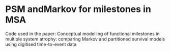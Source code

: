 # PSM andMarkov for milestones in MSA

Code used in the paper: Conceptual modelling of functional milestones in multiple system atrophy: comparing Markov and partitioned survival models using digitised time-to-event data


